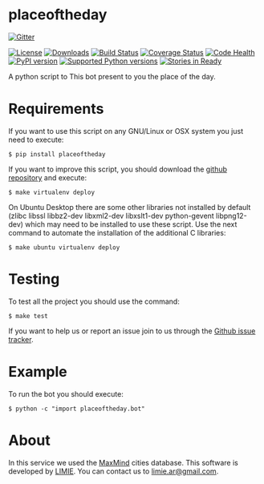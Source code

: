 # placeoftheday

[![Gitter](https://badges.gitter.im/Join%20Chat.svg)](https://gitter.im/limiear/placeoftheday?utm_source=badge&utm_medium=badge&utm_campaign=pr-badge&utm_content=badge)

[![License](https://pypip.in/license/placeoftheday/badge.svg)](https://pypi.python.org/pypi/placeoftheday/) [![Downloads](https://pypip.in/download/placeoftheday/badge.svg)](https://pypi.python.org/pypi/placeoftheday/) [![Build Status](https://travis-ci.org/limiear/placeoftheday.svg?branch=master)](https://travis-ci.org/limiear/placeoftheday) [![Coverage Status](https://coveralls.io/repos/limiear/placeoftheday/badge.png)](https://coveralls.io/r/limiear/placeoftheday) [![Code Health](https://landscape.io/github/limiear/placeoftheday/master/landscape.png)](https://landscape.io/github/limiear/placeoftheday/master) [![PyPI version](https://badge.fury.io/py/placeoftheday.svg)](http://badge.fury.io/py/placeoftheday)
[![Supported Python versions](https://pypip.in/py_versions/placeoftheday/badge.svg)](https://pypi.python.org/pypi/placeoftheday/) [![Stories in Ready](https://badge.waffle.io/limiear/placeoftheday.png?label=ready&title=Ready)](https://waffle.io/limiear/placeoftheday)

A python script to This bot present to you the place of the day.

Requirements
============

If you want to use this script on any GNU/Linux or OSX system you just need to execute:

    $ pip install placeoftheday

If you want to improve this script, you should download the [github repository](https://github.com/limiear/placeoftheday) and execute:

    $ make virtualenv deploy

On Ubuntu Desktop there are some other libraries not installed by default (zlibc libssl libbz2-dev libxml2-dev libxslt1-dev python-gevent libpng12-dev) which may need to be installed to use these script. Use the next command to automate the installation of the additional C libraries:

    $ make ubuntu virtualenv deploy


Testing
=======

To test all the project you should use the command:

    $ make test

If you want to help us or report an issue join to us through the [Github issue tracker](https://github.com/limiear/placeoftheday/issues).


Example
=======

To run the bot you should execute:

    $ python -c "import placeoftheday.bot"


About
=====

In this service we used the [MaxMind](https://www.maxmind.com/en/free-world-cities-database) cities database. This software is developed by [LIMIE](http://www.limie.com.ar). You can contact us to [limie.ar@gmail.com](mailto:limie.ar@gmail.com).

